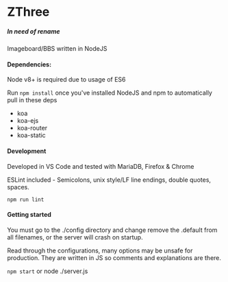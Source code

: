 # ZThree
##### In need of rename

Imageboard/BBS written in NodeJS

#### Dependencies:

Node v8+ is required due to usage of ES6

Run `npm install` once you've installed NodeJS and npm to automatically pull in these deps

* koa
* koa-ejs
* koa-router
* koa-static

#### Development

Developed in VS Code and tested with MariaDB, Firefox & Chrome

ESLint included - Semicolons, unix style/LF line endings, double quotes, spaces.

`npm run lint` 

#### Getting started

You must go to the ./config directory and change remove the .default from all filenames, or the server will crash on startup.

Read through the configurations, many options may be unsafe for production. They are written in JS so comments and explanations are there.

`npm start` or node ./server.js